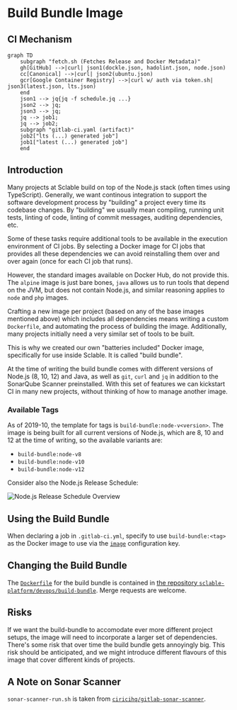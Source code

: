 # Build Bundle Image

## CI Mechanism

```mermaid
graph TD
    subgraph "fetch.sh (Fetches Release and Docker Metadata)"
    gh[GitHub] -->|curl| json1(dockle.json, hadolint.json, node.json)
    cc[Canonical] -->|curl| json2(ubuntu.json)
    gcr[Google Container Registry] -->|curl w/ auth via token.sh| json3(latest.json, lts.json)
    end
    json1 --> jq{jq -f schedule.jq ...}
    json2 --> jq;
    json3 --> jq;
    jq --> job1;
    jq --> job2;
    subgraph "gitlab-ci.yaml (artifact)"
    job2["lts (...) generated job"]
    job1["latest (...) generated job"]
    end
```

## Introduction

Many projects at Sclable build on top of the Node.js stack (often times using
TypeScript). Generally, we want continous integration to support the
software development process by "building" a project every time its codebase
changes. By "building" we usually mean compiling, running unit tests,
linting of code, linting of commit messages, auditing dependencies, etc.

Some of these tasks require additional tools to be available in the execution
environment of CI jobs. By selecting a Docker image for CI jobs that provides
all these dependencies we can avoid reinstalling them over and over again
(once for each CI job that runs).

However, the standard images available on Docker Hub, do not provide this. The
`alpine` image is just bare bones, `java` allows us to run tools that depend on
the JVM, but does not contain Node.js, and similar reasoning applies to `node`
and `php` images.

Crafting a new image per project (based on any of the base images mentioned
above) which includes all dependencies means writing a custom `Dockerfile`,
and automating the process of building the image. Additionally, many projects
initially need a very similar set of tools to be built.

This is why we created our own "batteries included" Docker image, specifically
for use inside Sclable. It is called "build bundle".

At the time of writing the build bundle comes with different versions of
Node.js (8, 10, 12) and Java, as well as `git`, `curl` and `jq` in addition to
the SonarQube Scanner preinstalled. With this set of features we can kickstart
CI in many new projects, without thinking of how to manage another image.

### Available Tags

As of 2019-10, the template for tags is `build-bundle:node-v<version>`. The
image is being built for all current versions of Node.js, which are 8, 10 and
12 at the time of writing, so the available variants are:

- `build-bundle:node-v8`
- `build-bundle:node-v10`
- `build-bundle:node-v12`

Consider also the Node.js Release Schedule:

![Node.js Release Schedule Overview][node-releases]

## Using the Build Bundle

When declaring a job in `.gitlab-ci.yml`, specify to use `build-bundle:<tag>` as
the Docker image to use via the [`image`][gitlab-ci-image] configuration key.

## Changing the Build Bundle

The [`Dockerfile`][bb-dockerfile] for the build bundle is contained in [the
repository `sclable-platform/devops/build-bundle`][repo]. Merge requests
are welcome.

## Risks

If we want the build-bundle to accomodate ever more different project setups,
the image will need to incorporate a larger set of dependencies. There's some
risk that over time the build bundle gets annoyingly big. This risk should
be anticipated, and we might introduce different flavours of this image that
cover different kinds of projects.

## A Note on Sonar Scanner

`sonar-scanner-run.sh` is taken from
[`ciricihq/gitlab-sonar-scanner`](ciricihq-sonar-scanner).

[bb-dockerfile]: https://git.sclable.com/sclable-platform/devops/kubernetes-cluster/blob/master/build/build-bundle/Dockerfile
[gitlab-ci-image]: https://docs.gitlab.com/ee/ci/yaml/#image
[repo]: https://git.sclable.com/sclable-platform/devops/build-bundle/tree/master
[node-releases]: https://git.sclable.com/sclable-platform/devops/kubernetes-cluster/tree/master
[ciricihq-sonar-scanner]: https://github.com/ciricihq/gitlab-sonar-scanner/blob/b8bcc643df250ff69900719730af91966fa8a241/sonar-scanner-run.sh
